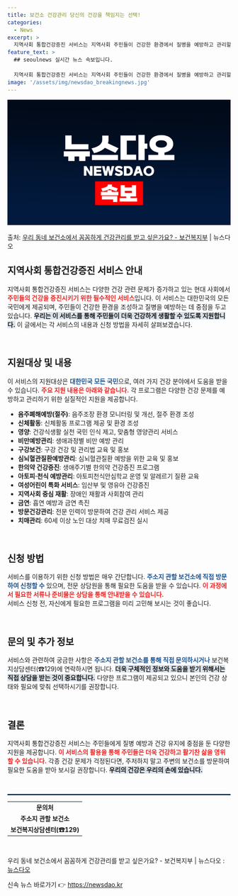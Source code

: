 ```yaml
---
title: 보건소 건강관리 당신의 건강을 책임지는 선택!
categories:
  - News
excerpt: >
  지역사회 통합건강증진 서비스는 지역사회 주민들이 건강한 환경에서 질병을 예방하고 관리할 수 있도록 다양한 도…
feature_text: >
  ## seoulnews 실시간 뉴스 속보입니다.

  지역사회 통합건강증진 서비스는 지역사회 주민들이 건강한 환경에서 질병을 예방하고 관리할 수 있도록 다양한 도…
image: '/assets/img/newsdao_breakingnews.jpg'
---
```


![뉴스다오 속보](/assets/img/newsdao_breakingnews.jpg)

<p>출처: <a href="https://newsdao.kr/2620" rel="dofollow">우리 동네 보건소에서 꼼꼼하게 건강관리를 받고 싶은가요? - 보건복지부</a> | 뉴스다오</p>

<h2 data-ke-size="size26">지역사회 통합건강증진 서비스 안내</h2>

<p data-ke-size="size16">지역사회 통합건강증진 서비스는 다양한 건강 관련 문제가 증가하고 있는 현대 사회에서 <b><span style="color: #ee2323;">주민들의 건강을 증진시키기 위한 필수적인 서비스</span></b>입니다. 이 서비스는 대한민국의 모든 국민에게 제공되며, 주민들이 건강한 환경을 조성하고 질병을 예방하는 데 중점을 두고 있습니다. <b><span style="background-color: #21538527;">우리는 이 서비스를 통해 주민들이 더욱 건강하게 생활할 수 있도록 지원합니다.</span></b> 이 글에서는 각 서비스의 내용과 신청 방법을 자세히 살펴보겠습니다.</p>

<p data-ke-size="size16">&nbsp;</p>

<h2 data-ke-size="size26">지원대상 및 내용</h2>

<p data-ke-size="size16">이 서비스의 지원대상은 <b><span style="color: #1a5490;">대한민국 모든 국민</span></b>으로, 여러 가지 건강 분야에서 도움을 받을 수 있습니다. <b><span style="color: #ee2323;">주요 지원 내용은 아래와 같습니다.</span></b> 각 프로그램은 다양한 건강 문제를 예방하고 관리하기 위한 실질적인 지원을 제공합니다.</p>

<ul>
    <li><b>음주폐해예방(절주)</b>: 음주조장 환경 모니터링 및 개선, 절주 환경 조성</li>
    <li><b>신체활동</b>: 신체활동 프로그램 제공 및 환경 조성</li>
    <li><b>영양</b>: 건강식생활 실천 국민 인식 제고, 맞춤형 영양관리 서비스</li>
    <li><b>비만예방관리</b>: 생애과정별 비만 예방 관리</li>
    <li><b>구강보건</b>: 구강 건강 및 관리법 교육 및 홍보</li>
    <li><b>심뇌혈관질환예방관리</b>: 심뇌혈관질환 예방을 위한 교육 및 홍보</li>
    <li><b>한의약 건강증진</b>: 생애주기별 한의약 건강증진 프로그램</li>
    <li><b>아토피·천식 예방관리</b>: 아토피천식안심학교 운영 및 알레르기 질환 교육</li>
    <li><b>여성어린이 특화 서비스</b>: 임산부 및 영유아 건강증진</li>
    <li><b>지역사회 중심 재활</b>: 장애인 재활과 사회참여 관리</li>
    <li><b>금연</b>: 흡연 예방과 금연 촉진</li>
    <li><b>방문건강관리</b>: 전문 인력이 방문하여 건강 관리 서비스 제공</li>
    <li><b>치매관리</b>: 60세 이상 노인 대상 치매 무료검진 실시</li>
</ul>

<p data-ke-size="size16">&nbsp;</p>

<h2 data-ke-size="size26">신청 방법</h2>

<p data-ke-size="size16">서비스를 이용하기 위한 신청 방법은 매우 간단합니다. <b><span style="color: #1a5490;">주소지 관할 보건소에 직접 방문하여 신청할 수</span></b> 있으며, 전문 상담원을 통해 필요한 도움을 받을 수 있습니다. <b><span style="color: #ee2323;">이 과정에서 필요한 서류나 준비물은 상담을 통해 안내받을 수 있습니다.</span></b><br> 서비스 신청 전, 자신에게 필요한 프로그램을 미리 고민해 보시는 것이 좋습니다.</p>

<p data-ke-size="size16">&nbsp;</p>

<h2 data-ke-size="size26">문의 및 추가 정보</h2>

<p data-ke-size="size16">서비스와 관련하여 궁금한 사항은 <b><span style="color: #1a5490;">주소지 관할 보건소를 통해 직접 문의하시거나</span></b> 보건복지상담센터(☎129)에 연락하시면 됩니다. <b><span style="background-color: #21538527;">더욱 구체적인 정보와 도움을 받기 위해서는 직접 상담을 받는 것이 중요합니다.</span></b> 다양한 프로그램이 제공되고 있으니 본인의 건강 상태와 필요에 맞춰 선택하시기를 권장합니다.</p>

<p data-ke-size="size16">&nbsp;</p>

<h2 data-ke-size="size26">결론</h2>

<p data-ke-size="size16">지역사회 통합건강증진 서비스는 주민들에게 질병 예방과 건강 유지에 중점을 둔 다양한 지원을 제공합니다. <b><span style="color: #ee2323;">이 서비스의 활용을 통해 주민들은 더욱 건강하고 활기찬 삶을 영위할 수 있습니다.</span></b> 각종 건강 문제가 걱정된다면, 주저하지 말고 주변의 보건소를 방문하여 필요한 도움을 받아 보시길 권장합니다. <b><span style="background-color: #21538527;">우리의 건강은 우리의 손에 있습니다.</span></b> </p>

<p data-ke-size="size16">&nbsp;</p>

<hr style="border: 1px solid #215385;">

<table style="width: 100%; border-collapse: collapse;">
    <tr>
        <td style="text-align: center; height: 17px;"><b>문의처</b></td>
    </tr>
    <tr>
        <td style="text-align: center; height: 17px;"><b>주소지 관할 보건소</b></td>
    </tr>
    <tr>
        <td style="text-align: center; height: 17px;"><b>보건복지상담센터(☎129)</b></td>
    </tr>
</table>

<p data-ke-size="size16">&nbsp;</p>

<p data-ke-size="size16">우리 동네 보건소에서 꼼꼼하게 건강관리를 받고 싶은가요? - 보건복지부 | 뉴스다오  : <a href="https://newsdao.kr/2620">뉴스다오</a></p> 

신속 뉴스 바로가기 👉 <a href="https://newsdao.kr" rel="dofollow">https://newsdao.kr</a>


